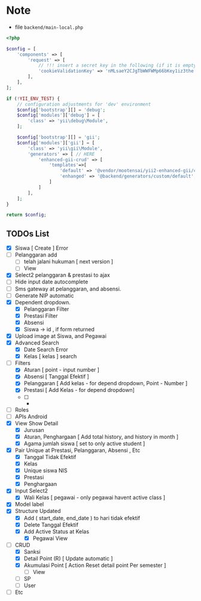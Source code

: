 # Note

* file ```backend/main-local.php```
```php
<?php

$config = [
    'components' => [
        'request' => [
            // !!! insert a secret key in the following (if it is empty) - this is required by cookie validation
            'cookieValidationKey' => 'nMLsaeY2CJgTbWWFWMp66bKey1iz3the',
        ],
    ],
];

if (!YII_ENV_TEST) {
    // configuration adjustments for 'dev' environment
    $config['bootstrap'][] = 'debug';
    $config['modules']['debug'] = [
        'class' => 'yii\debug\Module',
    ];

    $config['bootstrap'][] = 'gii';
    $config['modules']['gii'] = [
        'class' => 'yii\gii\Module',
        'generators' => [ // HERE
            'enhanced-gii-crud' => [
                'templates'=>[ 
                    'default' => '@vendor/mootensai/yii2-enhanced-gii/crud/default',
                    'enhanged' => '@backend/generators/custom/default',
                ]
            ]
        ],
    ];
}

return $config;

```


## TODOs List

- [x] Siswa  [ Create ] Error
- [ ] Pelanggaran add
    - [ ] telah jalani hukuman [ next version ]
    - [ ] View
- [x] Select2 pelanggaran & prestasi to ajax
- [ ] Hide input date autocomplete
- [ ] Sms gateway at pelanggaran, and absensi.
- [ ] Generate NIP automatic
- [x] Dependent dropdown.
    - [x] Pelanggaran Filter
    - [x] Prestasi Filter
    - [x] Absensi
    - [x] Siswa -> id , if form returned
- [x] Upload image at Siswa, and Pegawai
- [x] Advanced Search
    - [x] Date Search Error 
    - [x] Kelas [ kelas ] search
- [ ] Filters
    - [x] Aturan [ point - input number ]
    - [x] Absensi [ Tanggal Efektif ]
    - [x] Pelanggaran [ Add kelas - for depend dropdown, Point - Number ]
    - [x] Prestasi [ Add Kelas - for depend dropdown]
    - [ ] -
- [ ] Roles
- [ ] APIs Android
- [x] View Show Detail
    - [x] Jurusan
    - [x] Aturan, Penghargaan [ Add total history, and history in month ]
    - [x] Agama jumlah siswa [ set to only active student ]
- [x] Pair Unique at Prestasi, Pelanggaran, Absensi , Etc
    - [x] Tanggal Tidak Efektif
    - [x] Kelas
    - [x] Unique siswa NIS
    - [x] Prestasi
    - [x] Penghargaan
- [x] Input Select2
    - [x] Wali Kelas [ pegawai - only pegawai havent active class ]
- [x] Model label
- [x] Structure Updated
    - [x] Add ( start_date, end_date ) to hari tidak efektif
    - [x] Delete Tanggal Efektif
    - [x] Add Active Status at Kelas
        - [x] Pegawai View
- [ ] CRUD 
    - [x] Sanksi
    - [x] Detail Point (R) [ Update automatic ]
    - [x] Akumulasi Point [ Action Reset detail point Per semester ]
        - [ ] View
    - [ ] SP
    - [ ] User
- [ ] Etc